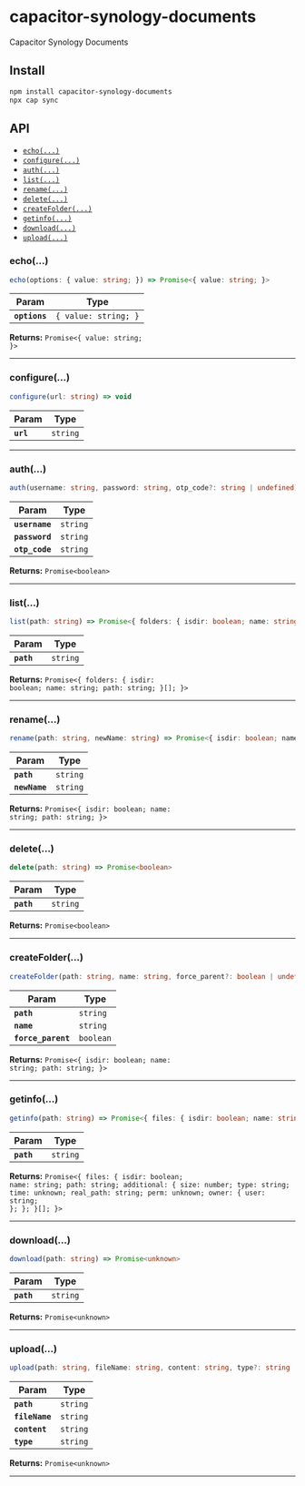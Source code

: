 # capacitor-synology-documents

Capacitor Synology Documents

## Install

```bash
npm install capacitor-synology-documents
npx cap sync
```

## API

<docgen-index>

* [`echo(...)`](#echo)
* [`configure(...)`](#configure)
* [`auth(...)`](#auth)
* [`list(...)`](#list)
* [`rename(...)`](#rename)
* [`delete(...)`](#delete)
* [`createFolder(...)`](#createfolder)
* [`getinfo(...)`](#getinfo)
* [`download(...)`](#download)
* [`upload(...)`](#upload)

</docgen-index>

<docgen-api>
<!--Update the source file JSDoc comments and rerun docgen to update the docs below-->

### echo(...)

```typescript
echo(options: { value: string; }) => Promise<{ value: string; }>
```

| Param         | Type                            |
| ------------- | ------------------------------- |
| **`options`** | <code>{ value: string; }</code> |

**Returns:** <code>Promise&lt;{ value: string; }&gt;</code>

--------------------


### configure(...)

```typescript
configure(url: string) => void
```

| Param     | Type                |
| --------- | ------------------- |
| **`url`** | <code>string</code> |

--------------------


### auth(...)

```typescript
auth(username: string, password: string, otp_code?: string | undefined) => Promise<boolean>
```

| Param          | Type                |
| -------------- | ------------------- |
| **`username`** | <code>string</code> |
| **`password`** | <code>string</code> |
| **`otp_code`** | <code>string</code> |

**Returns:** <code>Promise&lt;boolean&gt;</code>

--------------------


### list(...)

```typescript
list(path: string) => Promise<{ folders: { isdir: boolean; name: string; path: string; }[]; }>
```

| Param      | Type                |
| ---------- | ------------------- |
| **`path`** | <code>string</code> |

**Returns:** <code>Promise&lt;{ folders: { isdir: boolean; name: string; path: string; }[]; }&gt;</code>

--------------------


### rename(...)

```typescript
rename(path: string, newName: string) => Promise<{ isdir: boolean; name: string; path: string; }>
```

| Param         | Type                |
| ------------- | ------------------- |
| **`path`**    | <code>string</code> |
| **`newName`** | <code>string</code> |

**Returns:** <code>Promise&lt;{ isdir: boolean; name: string; path: string; }&gt;</code>

--------------------


### delete(...)

```typescript
delete(path: string) => Promise<boolean>
```

| Param      | Type                |
| ---------- | ------------------- |
| **`path`** | <code>string</code> |

**Returns:** <code>Promise&lt;boolean&gt;</code>

--------------------


### createFolder(...)

```typescript
createFolder(path: string, name: string, force_parent?: boolean | undefined) => Promise<{ isdir: boolean; name: string; path: string; }>
```

| Param              | Type                 |
| ------------------ | -------------------- |
| **`path`**         | <code>string</code>  |
| **`name`**         | <code>string</code>  |
| **`force_parent`** | <code>boolean</code> |

**Returns:** <code>Promise&lt;{ isdir: boolean; name: string; path: string; }&gt;</code>

--------------------


### getinfo(...)

```typescript
getinfo(path: string) => Promise<{ files: { isdir: boolean; name: string; path: string; additional: { size: number; type: string; time: unknown; real_path: string; perm: unknown; owner: { user: string; }; }; }[]; }>
```

| Param      | Type                |
| ---------- | ------------------- |
| **`path`** | <code>string</code> |

**Returns:** <code>Promise&lt;{ files: { isdir: boolean; name: string; path: string; additional: { size: number; type: string; time: unknown; real_path: string; perm: unknown; owner: { user: string; }; }; }[]; }&gt;</code>

--------------------


### download(...)

```typescript
download(path: string) => Promise<unknown>
```

| Param      | Type                |
| ---------- | ------------------- |
| **`path`** | <code>string</code> |

**Returns:** <code>Promise&lt;unknown&gt;</code>

--------------------


### upload(...)

```typescript
upload(path: string, fileName: string, content: string, type?: string | undefined) => Promise<unknown>
```

| Param          | Type                |
| -------------- | ------------------- |
| **`path`**     | <code>string</code> |
| **`fileName`** | <code>string</code> |
| **`content`**  | <code>string</code> |
| **`type`**     | <code>string</code> |

**Returns:** <code>Promise&lt;unknown&gt;</code>

--------------------

</docgen-api>
